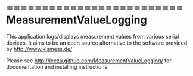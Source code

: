 =========================
MeasurementValueLogging
=========================

This application logs/displays measurement values from various serial devices.
It aims to be an open source alternative to the software provided by http://www.xlsmess.de/

Please see http://leezu.github.com/MeasurementValueLogging/ for documentation and installing instructions.